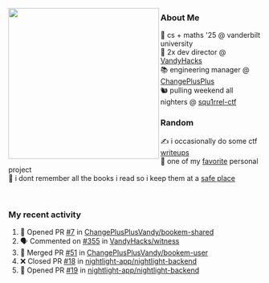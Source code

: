 <!-- 
Hey what are you doing here? 
I admire your curiosity tho
Shoot me an email (zinean00 at gmail dot com)
Let's connect! 
-->

<p float="left">
  <img src='https://imgur.com/nGM66Ev.png' width='300' align="left">
  <p>
    
  <h3>About Me</h3>
  🏫 cs + maths '25 @ vanderbilt university <br>
  🌊 2x dev director @ <a href="https://github.com/vandyhacks">VandyHacks</a> <br>
  📚 engineering manager @ <a href="https://github.com/changeplusplusvandy">ChangePlusPlus<a> <br>
  🐿 pulling weekend all nighters @ <a href="https://github.com/squ1rrel-ctf">squ1rrel-ctf</a> <br>
  
  <h3>Random</h3>
  ✍️ i occasionally do some ctf <a href="https://squ1rrel.dev/author/zineanteoh">writeups</a> <br>
  📱 one of my <a href="https://github.com/zineanteoh/vinkybox-app">favorite</a> personal project<br>
  📖 i dont remember all the books i read so i keep them at a <a href="https://www.goodreads.com/user/show/80901669-zi">safe place</a>
  </p>
  
</p>

<br>
<!-- <i>generated by <a href="https://labs.openai.com/s/0hW1r6PFYo3Zh0a7UoxK2AMp" target="_blank">dall-e 2</a></i> -->

<h3>My recent activity</h3>

<!--START_SECTION:activity-->
1. 💪 Opened PR [#7](https://github.com/ChangePlusPlusVandy/bookem-shared/pull/7) in [ChangePlusPlusVandy/bookem-shared](https://github.com/ChangePlusPlusVandy/bookem-shared)
2. 🗣 Commented on [#355](https://github.com/VandyHacks/witness/issues/355) in [VandyHacks/witness](https://github.com/VandyHacks/witness)
3. 🎉 Merged PR [#51](https://github.com/ChangePlusPlusVandy/bookem-user/pull/51) in [ChangePlusPlusVandy/bookem-user](https://github.com/ChangePlusPlusVandy/bookem-user)
4. ❌ Closed PR [#18](https://github.com/nightlight-app/nightlight-backend/pull/18) in [nightlight-app/nightlight-backend](https://github.com/nightlight-app/nightlight-backend)
5. 💪 Opened PR [#19](https://github.com/nightlight-app/nightlight-backend/pull/19) in [nightlight-app/nightlight-backend](https://github.com/nightlight-app/nightlight-backend)
<!--END_SECTION:activity-->
